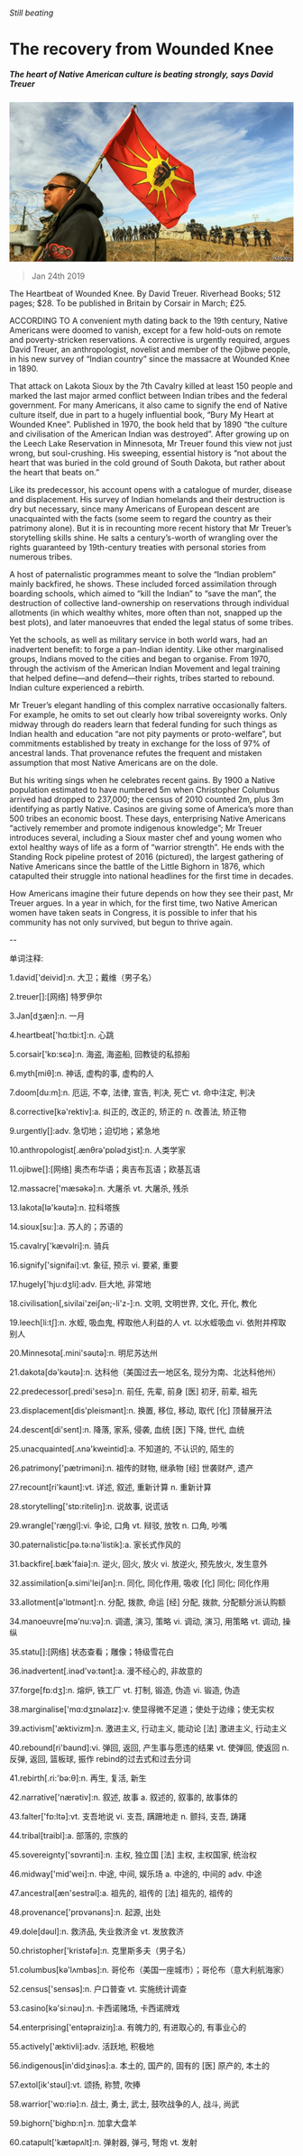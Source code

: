 ###### Still beating

# The recovery from Wounded Knee 

##### The heart of Native American culture is beating strongly, says David Treuer 

![image](images/20190126_bkp504.jpg) 

> Jan 24th 2019 

 

The Heartbeat of Wounded Knee. By David Treuer. Riverhead Books; 512 pages; $28. To be published in Britain by Corsair in March; £25.  

ACCORDING TO A convenient myth dating back to the 19th century, Native Americans were doomed to vanish, except for a few hold-outs on remote and poverty-stricken reservations. A corrective is urgently required, argues David Treuer, an anthropologist, novelist and member of the Ojibwe people, in his new survey of “Indian country” since the massacre at Wounded Knee in 1890. 

That attack on Lakota Sioux by the 7th Cavalry killed at least 150 people and marked the last major armed conflict between Indian tribes and the federal government. For many Americans, it also came to signify the end of Native culture itself, due in part to a hugely influential book, “Bury My Heart at Wounded Knee”. Published in 1970, the book held that by 1890 “the culture and civilisation of the American Indian was destroyed”. After growing up on the Leech Lake Reservation in Minnesota, Mr Treuer found this view not just wrong, but soul-crushing. His sweeping, essential history is “not about the heart that was buried in the cold ground of South Dakota, but rather about the heart that beats on.” 

Like its predecessor, his account opens with a catalogue of murder, disease and displacement. His survey of Indian homelands and their destruction is dry but necessary, since many Americans of European descent are unacquainted with the facts (some seem to regard the country as their patrimony alone). But it is in recounting more recent history that Mr Treuer’s storytelling skills shine. He salts a century’s-worth of wrangling over the rights guaranteed by 19th-century treaties with personal stories from numerous tribes. 

A host of paternalistic programmes meant to solve the “Indian problem” mainly backfired, he shows. These included forced assimilation through boarding schools, which aimed to “kill the Indian” to “save the man”, the destruction of collective land-ownership on reservations through individual allotments (in which wealthy whites, more often than not, snapped up the best plots), and later manoeuvres that ended the legal status of some tribes. 

Yet the schools, as well as military service in both world wars, had an inadvertent benefit: to forge a pan-Indian identity. Like other marginalised groups, Indians moved to the cities and began to organise. From 1970, through the activism of the American Indian Movement and legal training that helped define—and defend—their rights, tribes started to rebound. Indian culture experienced a rebirth. 

Mr Treuer’s elegant handling of this complex narrative occasionally falters. For example, he omits to set out clearly how tribal sovereignty works. Only midway through do readers learn that federal funding for such things as Indian health and education “are not pity payments or proto-welfare”, but commitments established by treaty in exchange for the loss of 97% of ancestral lands. That provenance refutes the frequent and mistaken assumption that most Native Americans are on the dole. 

But his writing sings when he celebrates recent gains. By 1900 a Native population estimated to have numbered 5m when Christopher Columbus arrived had dropped to 237,000; the census of 2010 counted 2m, plus 3m identifying as partly Native. Casinos are giving some of America’s more than 500 tribes an economic boost. These days, enterprising Native Americans “actively remember and promote indigenous knowledge”; Mr Treuer introduces several, including a Sioux master chef and young women who extol healthy ways of life as a form of “warrior strength”. He ends with the Standing Rock pipeline protest of 2016 (pictured), the largest gathering of Native Americans since the battle of the Little Bighorn in 1876, which catapulted their struggle into national headlines for the first time in decades. 

How Americans imagine their future depends on how they see their past, Mr Treuer argues. In a year in which, for the first time, two Native American women have taken seats in Congress, it is possible to infer that his community has not only survived, but begun to thrive again. 

-- 

 单词注释:

1.david['deivid]:n. 大卫；戴维（男子名） 

2.treuer[]:[网络] 特罗伊尔 

3.Jan[dʒæn]:n. 一月 

4.heartbeat['hɑ:tbi:t]:n. 心跳 

5.corsair['kɒ:sєә]:n. 海盗, 海盗船, 回教徒的私掠船 

6.myth[miθ]:n. 神话, 虚构的事, 虚构的人 

7.doom[du:m]:n. 厄运, 不幸, 法律, 宣告, 判决, 死亡 vt. 命中注定, 判决 

8.corrective[kә'rektiv]:a. 纠正的, 改正的, 矫正的 n. 改善法, 矫正物 

9.urgently[]:adv. 急切地；迫切地；紧急地 

10.anthropologist[.ænθrә'pɒlәdʒist]:n. 人类学家 

11.ojibwe[]:[网络] 奥杰布华语；奥吉布瓦语；欧基瓦语 

12.massacre['mæsәkә]:n. 大屠杀 vt. 大屠杀, 残杀 

13.lakota[lə'kəutə]:n. 拉科塔族 

14.sioux[su:]:a. 苏人的；苏语的 

15.cavalry['kævәlri]:n. 骑兵 

16.signify['signifai]:vt. 象征, 预示 vi. 要紧, 重要 

17.hugely['hju:dʒli]:adv. 巨大地, 非常地 

18.civilisation[,sivilai'zeiʃən;-li'z-]:n. 文明, 文明世界, 文化, 开化, 教化 

19.leech[li:tʃ]:n. 水蛭, 吸血鬼, 榨取他人利益的人 vt. 以水蛭吸血 vi. 依附并榨取别人 

20.Minnesota[.mini'sәutә]:n. 明尼苏达州 

21.dakota[dә'kәutә]:n. 达科他（美国过去一地区名, 现分为南、北达科他州） 

22.predecessor[.predi'sesә]:n. 前任, 先辈, 前身 [医] 初牙, 前辈, 祖先 

23.displacement[dis'pleismәnt]:n. 换置, 移位, 移动, 取代 [化] 顶替展开法 

24.descent[di'sent]:n. 降落, 家系, 侵袭, 血统 [医] 下降, 世代, 血统 

25.unacquainted[.ʌnә'kweintid]:a. 不知道的, 不认识的, 陌生的 

26.patrimony['pætrimәni]:n. 祖传的财物, 继承物 [经] 世袭财产, 遗产 

27.recount[ri'kaunt]:vt. 详述, 叙述, 重新计算 n. 重新计算 

28.storytelling['stɒ:riteliŋ]:n. 说故事, 说谎话 

29.wrangle['ræŋgl]:vi. 争论, 口角 vt. 辩驳, 放牧 n. 口角, 吵嘴 

30.paternalistic[pә.tә:nә'listik]:a. 家长式作风的 

31.backfire[.bæk'faiә]:n. 逆火, 回火, 放火 vi. 放逆火, 预先放火, 发生意外 

32.assimilation[ә.simi'leiʃәn]:n. 同化, 同化作用, 吸收 [化] 同化; 同化作用 

33.allotment[ә'lɒtmәnt]:n. 分配, 拨款, 命运 [经] 分配, 拨款, 分配额分派认购额 

34.manoeuvre[mә'nu:vә]:n. 调遣, 演习, 策略 vi. 调动, 演习, 用策略 vt. 调动, 操纵 

35.statu[]:[网络] 状态查看；雕像；特级雪花白 

36.inadvertent[.inәd'vә:tәnt]:a. 漫不经心的, 非故意的 

37.forge[fɒ:dʒ]:n. 熔炉, 铁工厂 vt. 打制, 锻造, 伪造 vi. 锻造, 伪造 

38.marginalise['mɑ:dʒɪnəlaɪz]:v. 使显得微不足道；使处于边缘；使无实权 

39.activism['æktivizm]:n. 激进主义, 行动主义, 能动论 [法] 激进主义, 行动主义 

40.rebound[ri'baund]:vi. 弹回, 返回, 产生事与愿违的结果 vt. 使弹回, 使返回 n. 反弹, 返回, 篮板球, 振作 rebind的过去式和过去分词 

41.rebirth[.ri:'bә:θ]:n. 再生, 复活, 新生 

42.narrative['nærәtiv]:n. 叙述, 故事 a. 叙述的, 叙事的, 故事体的 

43.falter['fɒ:ltә]:vt. 支吾地说 vi. 支吾, 蹒跚地走 n. 颤抖, 支吾, 踌躇 

44.tribal[traibl]:a. 部落的, 宗族的 

45.sovereignty['sɒvrәnti]:n. 主权, 独立国 [法] 主权, 主权国家, 统治权 

46.midway['mid'wei]:n. 中途, 中间, 娱乐场 a. 中途的, 中间的 adv. 中途 

47.ancestral[æn'sestrәl]:a. 祖先的, 祖传的 [法] 祖先的, 祖传的 

48.provenance['prɒvәnәns]:n. 起源, 出处 

49.dole[dәul]:n. 救济品, 失业救济金 vt. 发放救济 

50.christopher['kristәfә]:n. 克里斯多夫（男子名） 

51.columbus[kә'lʌmbәs]:n. 哥伦布（美国一座城市）；哥伦布（意大利航海家） 

52.census['sensәs]:n. 户口普查 vt. 实施统计调查 

53.casino[kә'si:nәu]:n. 卡西诺赌场, 卡西诺牌戏 

54.enterprising['entәpraiziŋ]:a. 有魄力的, 有进取心的, 有事业心的 

55.actively['æktivli]:adv. 活跃地, 积极地 

56.indigenous[in'didʒinәs]:a. 本土的, 国产的, 固有的 [医] 原产的, 本土的 

57.extol[ik'stәul]:vt. 颂扬, 称赞, 吹捧 

58.warrior['wɒ:riә]:n. 战士, 勇士, 武士, 鼓吹战争的人, 战斗, 尚武 

59.bighorn['bighɒ:n]:n. 加拿大盘羊 

60.catapult['kætәpʌlt]:n. 弹射器, 弹弓, 弩炮 vt. 发射 

